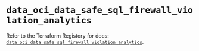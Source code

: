 # `data_oci_data_safe_sql_firewall_violation_analytics`

Refer to the Terraform Registory for docs: [`data_oci_data_safe_sql_firewall_violation_analytics`](https://registry.terraform.io/providers/oracle/oci/6.18.0/docs/data-sources/data_safe_sql_firewall_violation_analytics).
